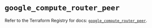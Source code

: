 # `google_compute_router_peer`

Refer to the Terraform Registry for docs: [`google_compute_router_peer`](https://registry.terraform.io/providers/hashicorp/google/6.20.0/docs/resources/compute_router_peer).
